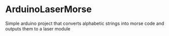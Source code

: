 # ArduinoLaserMorse
Simple arduino project that converts alphabetic strings into morse code and outputs them to a laser module

